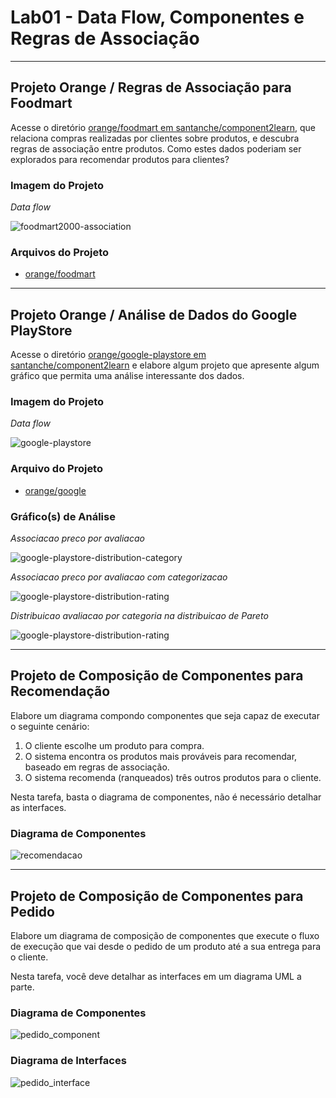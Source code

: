 # Lab01 - Data Flow, Componentes e Regras de Associação
---

## Projeto Orange / Regras de Associação para Foodmart

Acesse o diretório [orange/foodmart em santanche/component2learn](https://github.com/santanche/component2learn/tree/master/labs/01-data-flow/orange/foodmart), que relaciona compras realizadas por clientes sobre produtos, e descubra regras de associação entre produtos. Como estes dados poderiam ser explorados para recomendar produtos para clientes?

### Imagem do Projeto

_Data flow_  

![foodmart2000-association](images/foodmart2000-association.png)

### Arquivos do Projeto

- [orange/foodmart](Orange/FoodMart)

---

## Projeto Orange / Análise de Dados do Google PlayStore

Acesse o diretório [orange/google-playstore em santanche/component2learn](https://github.com/santanche/component2learn/tree/master/labs/01-data-flow/orange/google-playstore) e elabore algum projeto que apresente algum gráfico que permita uma análise interessante dos dados.

### Imagem do Projeto

_Data flow_  

![google-playstore](images/google-playstore.png)

### Arquivo do Projeto

- [orange/google](Orange/GoogleStore)

### Gráfico(s) de Análise

_Associacao preco por avaliacao_  

![google-playstore-distribution-category](images/google-playstore-rating-price-association.png)  


_Associacao preco por avaliacao com categorizacao_  

![google-playstore-distribution-rating](images/google-playstore-rating-price-category-association.png)

_Distribuicao avaliacao por categoria na distribuicao de Pareto_  

![google-playstore-distribution-rating](images/google-playstore-rating-category-pareto-distribution.png)

---

## Projeto de Composição de Componentes para Recomendação

Elabore um diagrama compondo componentes que seja capaz de executar o seguinte cenário:

1. O cliente escolhe um produto para compra.
2. O sistema encontra os produtos mais prováveis para recomendar, baseado em regras de associação.
3. O sistema recomenda (ranqueados) três outros produtos para o cliente.

Nesta tarefa, basta o diagrama de componentes, não é necessário detalhar as interfaces.

### Diagrama de Componentes

![recomendacao](images/exercicio3.png)

---

## Projeto de Composição de Componentes para Pedido

Elabore um diagrama de composição de componentes que execute o fluxo de execução que vai desde o pedido de um produto até a sua entrega para o cliente.

Nesta tarefa, você deve detalhar as interfaces em um diagrama UML a parte.

### Diagrama de Componentes

![pedido_component](images/exercicio4-componentes.png)

### Diagrama de Interfaces

![pedido_interface](images/exercicio4-interfaces.png)